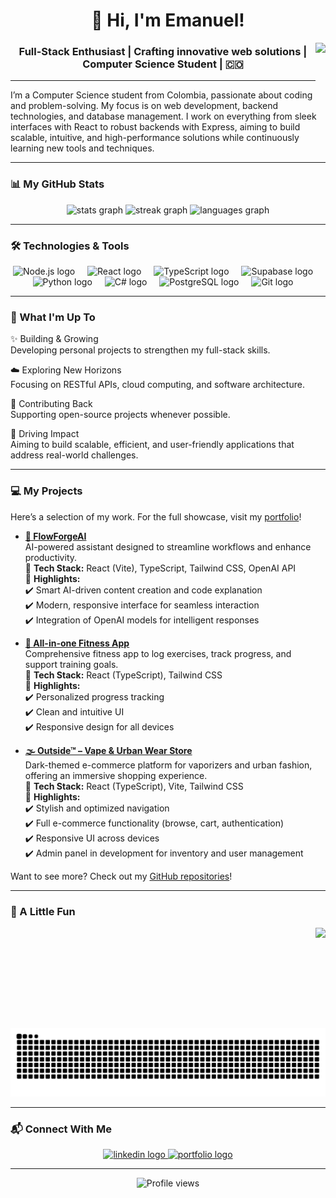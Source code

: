 <h1 align="center">👋 Hi, I'm Emanuel!</h1>
<img align="right" height="100" src="https://media0.giphy.com/media/v1.Y2lkPTc5MGI3NjExZDB5Y3E2Nmt0bGsxdTUzcTVnbnMxczlpNzJyZ2h0M3hjb21vaGhlNyZlcD12MV9pbnRlcm5hbF9naWZfYnlfaWQmY3Q9cw/3o6gE51uXycrKW6D84/giphy.gif"/>
<h3 align="center">Full-Stack Enthusiast | Crafting innovative web solutions | Computer Science Student | 🇨🇴</h3>

---

<p align="left">I’m a Computer Science student from Colombia, passionate about coding and problem-solving. My focus is on web development, backend technologies, and database management. I work on everything from sleek interfaces with React to robust backends with Express, aiming to build scalable, intuitive, and high-performance solutions while continuously learning new tools and techniques.
</p>

---

### 📊 My GitHub Stats

<div align="center">
  <img src="https://github-readme-stats.vercel.app/api?username=Emanuel0428&theme=blueberry&show_icons=true&hide_border=true&count_private=true" height="150" alt="stats graph" />
  <img src="https://github-readme-streak-stats-livid-five.vercel.app?user=Emanuel0428&theme=blueberry&hide_border=true&border_radius=5&mode=weekly" height="150" alt="streak graph" />
  <img src="https://github-readme-stats.vercel.app/api/top-langs/?username=Emanuel0428&theme=blueberry&show_icons=true&hide_border=true&layout=compact" height="150" alt="languages graph" />
</div>

---

### 🛠️ Technologies & Tools

<div align="center">
  <img src="https://cdn.jsdelivr.net/gh/devicons/devicon/icons/nodejs/nodejs-original.svg" height="40" alt="Node.js logo" />
  <img width="12" />
  
  <img src="https://cdn.jsdelivr.net/gh/devicons/devicon/icons/react/react-original.svg" height="40" alt="React logo" />
  <img width="12" />
  
  <img src="https://cdn.jsdelivr.net/gh/devicons/devicon/icons/typescript/typescript-plain.svg" height="40" alt="TypeScript logo" />
  <img width="12" />
  
  <img src="https://cdn.jsdelivr.net/gh/devicons/devicon@latest/icons/supabase/supabase-original.svg" height="40" alt="Supabase logo" />
  <img width ="12" />
          
  
  <img src="https://cdn.jsdelivr.net/gh/devicons/devicon/icons/python/python-original.svg" height="40" alt="Python logo" />
  <img width="12" />
  
  <img src="https://cdn.jsdelivr.net/gh/devicons/devicon/icons/csharp/csharp-original.svg" height="40" alt="C# logo" />
  <img width="12" />
  
  <img src="https://cdn.jsdelivr.net/gh/devicons/devicon/icons/postgresql/postgresql-original.svg" height="40" alt="PostgreSQL logo" />
  <img width="12" />
  
  <img src="https://cdn.jsdelivr.net/gh/devicons/devicon/icons/git/git-original.svg" height="40" alt="Git logo" />
  <img width="12" />
  
  
</div>


---

### 🚀 What I'm Up To

✨ Building & Growing  
Developing personal projects to strengthen my full-stack skills.  

☁️ Exploring New Horizons  
Focusing on RESTful APIs, cloud computing, and software architecture.  

🤝 Contributing Back  
Supporting open-source projects whenever possible.  

🎯 Driving Impact  
Aiming to build scalable, efficient, and user-friendly applications that address real-world challenges.  

---

### 💻 My Projects

<p align="left">Here’s a selection of my work. For the full showcase, visit my <a href="https://ema-portafolio.vercel.app/" target="_blank">portfolio</a>!</p>

- **[🧠 FlowForgeAI](https://github.com/Emanuel0428/FlowForgeAI)**  
AI-powered assistant designed to streamline workflows and enhance productivity.  
🔹 **Tech Stack:** React (Vite), TypeScript, Tailwind CSS, OpenAI API  
🔹 **Highlights:**  
✔️ Smart AI-driven content creation and code explanation  
✔️ Modern, responsive interface for seamless interaction  
✔️ Integration of OpenAI models for intelligent responses  

- **[💪 All-in-one Fitness App](https://github.com/Emanuel0428/all-in-one-fitness-app)**  
Comprehensive fitness app to log exercises, track progress, and support training goals.  
🔹 **Tech Stack:** React (TypeScript), Tailwind CSS  
🔹 **Highlights:**  
✔️ Personalized progress tracking  
✔️ Clean and intuitive UI  
✔️ Responsive design for all devices  

- **[🌫️ Outside™ – Vape & Urban Wear Store](https://github.com/Emanuel0428/outside-project)**  
Dark-themed e-commerce platform for vaporizers and urban fashion, offering an immersive shopping experience.  
🔹 **Tech Stack:** React (TypeScript), Vite, Tailwind CSS  
🔹 **Highlights:**  
✔️ Stylish and optimized navigation  
✔️ Full e-commerce functionality (browse, cart, authentication)  
✔️ Responsive UI across devices  
✔️ Admin panel in development for inventory and user management  

<p align="left">Want to see more? Check out my <a href="https://github.com/Emanuel0428?tab=repositories" target="_blank">GitHub repositories</a>!</p>

---

### 🎨 A Little Fun

<div align="center">
  <img align="right" height="160" src="https://cdn.pixabay.com/animation/2025/02/04/01/20/01-20-14-933_512.gif" />
  <br><br>
  <img src="https://raw.githubusercontent.com/Emanuel0428/Emanuel0428/output/snake.svg" alt="Snake animation" />
</div>

---

### 📬 Connect With Me

<div align="center">
  <a href="https://www.linkedin.com/in/emanuel-londo%C3%B1o-osorio-835315174/" target="_blank">
    <img src="https://img.shields.io/static/v1?message=LinkedIn&logo=linkedin&label=&color=0077B5&logoColor=white&labelColor=&style=for-the-badge" height="35" alt="linkedin logo" />
  </a>
  <a href="https://ema-portafolio.vercel.app/" target="_blank">
    <img src="https://img.shields.io/static/v1?message=Portfolio&logo=vercel&label=&color=000000&logoColor=white&labelColor=&style=for-the-badge" height="35" alt="portfolio logo" />
  </a>
</div>

---

<div align="center">
  <img src="https://komarev.com/ghpvc/?username=Emanue0428&base=300&abbreviated=true&color=blue&label=Hi!!" alt="Profile views" />
</div>
